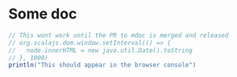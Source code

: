 # Some doc


```scala mdoc:js sc:nocompile
// This wont work until the PR to mdoc is merged and released
// org.scalajs.dom.window.setInterval(() => {
//   node.innerHTML = new java.util.Date().toString
// }, 1000)
println("This should appear in the browser console")
```